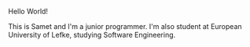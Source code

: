 Hello World!

This is Samet and I'm a junior programmer. I'm also student at European University of Lefke, studying Software Engineering. 


